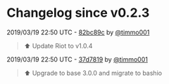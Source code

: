# Changelog since v0.2.3

2019/03/19 22:50 UTC - [82bc89c](https://github.com/hassio-addons/addon-matrix/commit/82bc89c0a32906b672504b36cd8c1622ca95d007) by [@timmo001](https://github.com/timmo001)
> :arrow_up: Update Riot to v1.0.4 

2019/03/19 22:50 UTC - [37d7819](https://github.com/hassio-addons/addon-matrix/commit/37d78198e60d5ee53d9c9a2d3dafac71d6fd66c0) by [@timmo001](https://github.com/timmo001)
> :arrow_up: Upgrade to base 3.0.0 and migrate to bashio 

